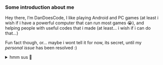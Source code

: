 ### Some introduction about me
Hey there, I’m DanDoesCode, I like playing Android and PC games (at least i wish if i have a powerful computer that can run most games 😭),
and helping people with useful codes that i made (at least... i wish if i can do that...)

Fun fact though, or... maybe i wont tell it for now, its secret, until my _personal issue_ has been resolved :)

<details><summary>hmm sus 🤔</summary>
<h6>someone probably might be asking me
<blockquote>why does your pfp looks similiar to someone that is suddenly vanished but there is no white lines, and the background tint is colored in blue?</blockquote>

actually... yeah i'm that person, its a long story to even explain here, but you should already seen the fun facts right?

so yeah you gotta wait for the answers, at least if someone came across this...</h6>
</details>
